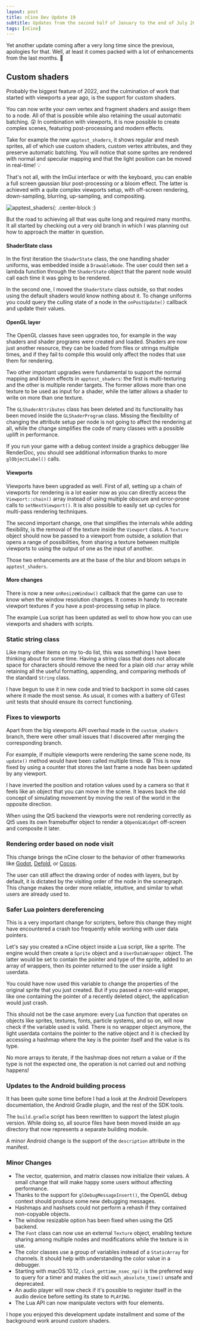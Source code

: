 ```yaml
---
layout: post
title: nCine Dev Update 19
subtitle: Updates from the second half of January to the end of July 2022
tags: [nCine]
---
```


Yet another update coming after a very long time since the previous, apologies for that. Well, at least it comes packed with a lot of enhancements from the last months. :muscle:

## Custom shaders

Probably the biggest feature of 2022, and the culmination of work that started with viewports a year ago, is the support for custom shaders.

You can now write your own vertex and fragment shaders and assign them to a node. All of that is possible while also retaining the usual automatic batching. :astonished:
In combination with viewports, it is now possible to create complex scenes, featuring post-processing and modern effects.

Take for example the new `apptest_shaders`, it shows regular and mesh sprites, all of which use custom shaders, custom vertex attributes, and they preserve automatic batching.
You will notice that some sprites are rendered with normal and specular mapping and that the light position can be moved in real-time! :bulb:

That's not all, with the ImGui interface or with the keyboard, you can enable a full screen gaussian blur post-processing or a bloom effect.
The latter is achieved with a quite complex viewports setup, with off-screen rendering, down-sampling, blurring, up-sampling, and compositing.

![apptest_shaders](/images/apptest_shaders.png "apptest_shaders"){: .center-block :}

But the road to achieving all that was quite long and required many months. It all started by checking out a very old branch in which I was planning out how to approach the matter in question.

#### ShaderState class

In the first iteration the `ShaderState` class, the one handling shader uniforms, was embedded inside a `DrawableNode`.
The user could then set a lambda function through the `ShaderState` object that the parent node would call each time it was going to be rendered.

In the second one, I moved the `ShaderState` class outside, so that nodes using the default shaders would know nothing about it.
To change uniforms you could query the culling state of a node in the `onPostUpdate()` callback and update their values.

#### OpenGL layer

The OpenGL classes have seen upgrades too, for example in the way shaders and shader programs were created and loaded. Shaders are now just another resource, they can be loaded from files or strings multiple times, and if they fail to compile this would only affect the nodes that use them for rendering.

Two other important upgrades were fundamental to support the normal mapping and bloom effects in `apptest_shaders`: the first is multi-texturing and the other is multiple render targets.
The former allows more than one texture to be used as input for a shader, while the latter allows a shader to write on more than one texture.

The `GLShaderAttributes` class has been deleted and its functionality has been moved inside the `GLShaderProgram` class. Missing the flexibility of changing the attribute setup per node is not going to affect the rendering at all, while the change simplifies the code of many classes with a possible uplift in performance.

If you run your game with a debug context inside a graphics debugger like RenderDoc, you should see additional information thanks to more `glObjectLabel()` calls.

#### Viewports

Viewports have been upgraded as well. First of all, setting up a chain of viewports for rendering is a lot easier now as you can directly access the `Viewport::chain()` array instead of using multiple obscure and error-prone calls to `setNextViewport()`. It is also possible to easily set up cycles for multi-pass rendering techniques.

The second important change, one that simplifies the internals while adding flexibility, is the removal of the texture inside the `Viewport` class. A `Texture` object should now be passed to a viewport from outside, a solution that opens a range of possibilities, from sharing a texture between multiple viewports to using the output of one as the input of another.

Those two enhancements are at the base of the blur and bloom setups in `apptest_shaders`.

#### More changes

There is now a new `onResizeWindow()` callback that the game can use to know when the window resolution changes. It comes in handy to recreate viewport textures if you have a post-processing setup in place.

The example Lua script has been updated as well to show how you can use viewports and shaders with scripts.

### Static string class

Like many other items on my to-do list, this was something I have been thinking about for some time. Having a string class that does not allocate space for characters should remove the need for a plain old `char` array while retaining all the useful formatting, appending, and comparing methods of the standard `String` class.

I have begun to use it in new code and tried to backport in some old cases where it made the most sense.
As usual, it comes with a battery of GTest unit tests that should ensure its correct functioning.

### Fixes to viewports

Apart from the big viewports API overhaul made in the `custom_shaders` branch, there were other small issues that I discovered after merging the corresponding branch.

For example, if multiple viewports were rendering the same scene node, its `update()` method would have been called multiple times. :sweat_smile:
This is now fixed by using a counter that stores the last frame a node has been updated by any viewport.

I have inverted the position and rotation values used by a camera so that it feels like an object that you can move in the scene.
It leaves back the old concept of simulating movement by moving the rest of the world in the opposite direction.

When using the Qt5 backend the viewports were not rendering correctly as Qt5 uses its own framebuffer object to render a `QOpenGLWidget` off-screen and composite it later.

### Rendering order based on node visit

This change brings the nCine closer to the behavior of other frameworks like [Godot](https://docs.godotengine.org/en/stable/tutorials/2d/canvas_layers.html#canvaslayers), [Defold](https://defold.com/manuals/gui/#draw-order), or [Cocos](https://docs.cocos.com/creator/manual/en/ui-system/components/engine/priority.html#ui-node-ordering).

The user can still affect the drawing order of nodes with layers, but by default, it is dictated by the visiting order of the node in the scenegraph. This change makes the order more reliable, intuitive, and similar to what users are already used to.

### Safer Lua pointers dereferencing

This is a very important change for scripters, before this change they might have encountered a crash too frequently while working with user data pointers.

Let's say you created a nCine object inside a Lua script, like a sprite. The engine would then create a `Sprite` object and a `UserDataWrapper` object.
The latter would be set to contain the pointer and type of the sprite, added to an array of wrappers, then its pointer returned to the user inside a light userdata.

You could have now used this variable to change the properties of the original sprite that you just created. But if you passed a non-valid wrapper, like one containing the pointer of a recently deleted object, the application would just crash.

This should not be the case anymore: every Lua function that operates on objects like sprites, textures, fonts, particle systems, and so on, will now check if the variable used is valid.
There is no wrapper object anymore, the light userdata contains the pointer to the native object and it is checked by accessing a hashmap where the key is the pointer itself and the value is its type.

No more arrays to iterate, if the hashmap does not return a value or if the type is not the expected one, the operation is not carried out and nothing happens!

### Updates to the Android building process

It has been quite some time before I had a look at the Android Developers documentation, the Android Gradle plugin, and the rest of the SDK tools.

The `build.gradle` script has been rewritten to support the latest plugin version. While doing so, all source files have been moved inside an `app` directory that now represents a separate building module.

A minor Android change is the support of the `description` attribute in the manifest.

### Minor Changes

- The vector, quaternion, and matrix classes now initialize their values. A small change that will make happy some users without affecting performance.
- Thanks to the support for `glDebugMessageInsert()`, the OpenGL debug context should produce some new debugging messages.
- Hashmaps and hashsets could not perform a rehash if they contained non-copyable objects.
- The window resizable option has been fixed when using the Qt5 backend.
- The `Font` class can now use an external `Texture` object, enabling texture sharing among multiple nodes and modifications while the texture is in use.
- The color classes use a group of variables instead of a `StaticArray` for channels. It should help with understanding the color value in a debugger.
- Starting with macOS 10.12, `clock_gettime_nsec_np()` is the preferred way to query for a timer and makes the old `mach_absolute_time()` unsafe and deprecated.
- An audio player will now check if it's possible to register itself in the audio device before setting its state to `PLAYING`.
- The Lua API can now manipulate vectors with four elements.

I hope you enjoyed this development update installment and some of the background work around custom shaders.
